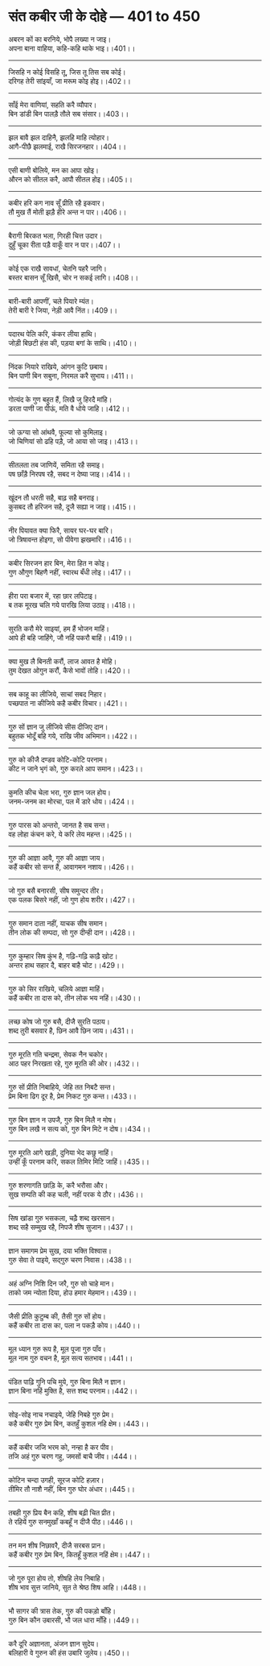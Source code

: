 # **संत कबीर जी के दोहे — 401 to 450**

अबरन कों का बरनिये, भोपै लख्या न जाइ।\
अपना बाना वाहिया, कहि-कहि थाके भाइ।।401।।

---

जिसहि न कोई विसहि तू, जिस तू तिस सब कोई।\
दरिगह तेरी सांइयाँ, जा मरूम कोइ होइ।।402।।

---

साँई मेरा वाणियां, सहति करै व्यौपार।\
बिन डांडी बिन पालड़ै तौले सब संसार।।403।।

---

झल बावै झल दाहिनै, झलहि माहि त्योहार।\
आगै-पीछै झलमाई, राखै सिरजनहार।।404।।

---

एसी बाणी बोलिये, मन का आपा खोइ।\
औरन को सीतल करै, आपौ सीतल होइ।।405।।

---

कबीर हरि कग नाव सूँ प्रीति रहै इकवार।\
तौ मुख तैं मोती झड़ै हीरे अन्त न पार।।406।।

---

बैरागी बिरकत भला, गिरही चित्त उदार।\
दुहुँ चूका रीता पड़ै वाकूँ वार न पार।।407।।

---

कोई एक राखै सावधां, चेतनि पहरै जागि।\
बस्तर बासन सूँ खिसै, चोर न सकई लागि।।408।।

---

बारी-बारी आपणीं, चले पियारे म्यंत।\
तेरी बारी रे जिया, नेड़ी आवै निंत।।409।।

---

पदारथ पेलि करि, कंकर लीया हाथि।\
जोड़ी बिछटी हंस की, पड़या बगां के साथि।।410।।

---

निंदक नियारे राखिये, आंगन कुटि छबाय।\
बिन पाणी बिन सबुना, निरमल करै सुभाय।।411।।

---

गोत्यंद के गुण बहुत हैं, लिखै जु हिरदै मांहि।\
डरता पाणी जा पीऊं, मति वै धोये जाहि।।412।।

---

जो ऊग्या सो आंथवै, फूल्या सो कुमिलाइ।\
जो चिणियां सो ढहि पड़ै, जो आया सो जाइ।।413।।

---

सीतलता तब जाणियें, समिता रहै समाइ।\
पष छाँड़ै निरपष रहै, सबद न देष्या जाइ।।414।।

---

खूंदन तौ धरती सहै, बाढ़ सहै बनराइ।\
कुसबद तौ हरिजन सहै, दूजै सह्या न जाइ।।415।।

---

नीर पियावत क्या फिरै, सायर घर-घर बारि।\
जो त्रिषावन्त होइगा, सो पीवेगा झखमारि।।416।।

---

कबीर सिरजन हार बिन, मेरा हित न कोइ।\
गुण औगुण बिहणै नहीं, स्वारथ बँधी लोइ।।417।।

---

हीरा परा बजार में, रहा छार लपिटाइ।\
ब तक मूरख चलि गये पारखि लिया उठाइ।।418।।

---

सुरति करौ मेरे साइयां, हम हैं भोजन माहिं।\
आपे ही बहि जाहिंगे, जौ नहिं पकरौ बाहिं।।419।।

---

क्या मुख लै बिनती करौं, लाज आवत है मोहि।\
तुम देखत ओगुन करौं, कैसे भावों तोहि।।420।।

---

सब काहू का लीजिये, साचां सबद निहार।\
पच्छपात ना कीजिये कहै कबीर विचार।।421।।

---

गुरु सों ज्ञान जु लीजिये सीस दीजिए दान।\
बहुतक भोदूँ बहि गये, राखि जीव अभिमान।।422।।

---

गुरु को कीजै दण्डव कोटि-कोटि परनाम।\
कीट न जाने भृगं को, गुरु करले आप समान।।423।।

---

कुमति कीच चेला भरा, गुरु ज्ञान जल होय।\
जनम-जनम का मोरचा, पल में डारे धोय।।424।।

---

गुरु पारस को अन्तरो, जानत है सब सन्त।\
वह लोहा कंचन करे, ये करि लेय महन्त।।425।।

---

गुरु की आज्ञा आवै, गुरु की आज्ञा जाय।\
कहैं कबीर सो सन्त हैं, आवागमन नशाय।।426।।

---

जो गुरु बसै बनारसी, सीष समुन्दर तीर।\
एक पलक बिसरे नहीं, जो गुण होय शरीर।।427।।

---

गुरु समान दाता नहीं, याचक सीष समान।\
तीन लोक की सम्पदा, सो गुरु दीन्ही दान।।428।।

---

गुरु कुम्हार सिष कुंभ है, गढ़ि-गढ़ि काढ़ै खोट।\
अन्तर हाथ सहार दै, बाहर बाहै चोट।।429।।

---

गुरु को सिर राखिये, चलिये आज्ञा माहिं।\
कहैं कबीर ता दास को, तीन लोक भय नहिं।।430।।

---

लच्छ कोष जो गुरु बसै, दीजै सुरति पठाय।\
शब्द तुरी बसवार है, छिन आवै छिन जाय।।431।।

---

गुरु मूरति गति चन्द्रमा, सेवक नैन चकोर।\
आठ पहर निरखता रहे, गुरु मूरति की ओर।।432।।

---

गुरु सों प्रीति निबाहिये, जेहि तत निबटै सन्त।\
प्रेम बिना ढिग दूर है, प्रेम निकट गुरु कन्त।।433।।

---

गुरु बिन ज्ञान न उपजै, गुरु बिन मिलै न मोष।\
गुरु बिन लखै न सत्य को, गुरु बिन मिटे न दोष।।434।।

---

गुरु मूरति आगे खड़ी, दुनिया भेद कछु नाहिं।\
उन्हीं कूँ परनाम करि, सकल तिमिर मिटि जाहिं।।435।।

---

गुरु शरणागति छाड़ि के, करै भरौसा और।\
सुख सम्पति की कह चली, नहीं परक ये ठौर।।436।।

---

सिष खांडा गुरु भसकला, चढ़ै शब्द खरसान।\
शब्द सहै सम्मुख रहै, निपजै शीष सुजान।।437।।

---

ज्ञान समागम प्रेम सुख, दया भक्ति विश्वास।\
गुरु सेवा ते पाइये, सद्गुरु चरण निवास।।438।।

---

अहं अग्नि निशि दिन जरै, गुरु सो चाहे मान।\
ताको जम न्योता दिया, होउ हमार मेहमान।।439।।

---

जैसी प्रीति कुटुम्ब की, तैसी गुरु सों होय।\
कहैं कबीर ता दास का, पला न पकड़ै कोय।।440।।

---

मूल ध्यान गुरु रूप है, मूल पूजा गुरु पाँव।\
मूल नाम गुरु वचन है, मूल सत्य सतभाव।।441।।

---

पंडित पाढ़ि गुनि पचि मुये, गुरु बिना मिलै न ज्ञान।\
ज्ञान बिना नहिं मुक्ति है, सत्त शब्द परनाम।।442।।

---

सोइ-सोइ नाच नचाइये, जेहि निबहे गुरु प्रेम।\
कहै कबीर गुरु प्रेम बिन, कतहुँ कुशल नहि क्षेम।।443।।

---

कहैं कबीर जजि भरम को, नन्हा है कर पीव।\
तजि अहं गुरु चरण गहु, जमसों बाचै जीव।।444।।

---

कोटिन चन्दा उगही, सूरज कोटि हज़ार।\
तीमिर तौ नाशै नहीं, बिन गुरु घोर अंधार।।445।।

---

तबही गुरु प्रिय बैन कहि, शीष बढ़ी चित प्रीत।\
ते रहियें गुरु सनमुखाँ कबहूँ न दीजै पीठ।।446।।

---

तन मन शीष निछावरै, दीजै सरबस प्रान।\
कहैं कबीर गुरु प्रेम बिन, कितहूँ कुशल नहिं क्षेम।।447।।

---

जो गुरु पूरा होय तो, शीषहि लेय निबाहि।\
शीष भाव सुत्त जानिये, सुत ते श्रेष्ठ शिष आहि।।448।।

---

भौ सागर की त्रास तेक, गुरु की पकड़ो बाँहि।\
गुरु बिन कौन उबारसी, भौ जल धारा माँहि।।449।।

---

करै दूरि अज्ञानता, अंजन ज्ञान सुदेय।\
बलिहारी वे गुरुन की हंस उबारि जुलेय।।450।।